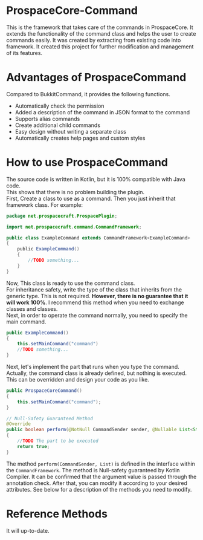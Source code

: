 # ProspaceCore-Command
This is the framework that takes care of the commands in ProspaceCore. It extends the functionality of the command class and helps the user to create commands easily. It was created by extracting from existing code into framework. It created this project for further modification and management of its features.
# Advantages of ProspaceCommand
Compared to BukkitCommand, it provides the following functions.
* Automatically check the permission
* Added a description of the command in JSON format to the command
* Supports alias commands
* Create additional child commands
* Easy design without writing a separate class
* Automatically creates help pages and custom styles
# How to use ProspaceCommand
The source code is written in Kotlin, but it is 100% compatible with Java code. <br>
This shows that there is no problem building the plugin.<br>
First, Create a class to use as a command. Then you just inherit that framework class. For example:
```java
package net.prospacecraft.ProspacePlugin;

import net.prospacecraft.command.CommandFramework;

public class ExampleCommand extends CommandFramework<ExampleCommand>
{
    public ExampleCommand()
    {
        //TODO something...
    }
}
```
Now, This class is ready to use the command class.<br>
For inheritance safety, write the type of the class that inherits from the generic type. This is not required. <b>However, there is no guarantee that it will work 100%</b>. I recommend this method when you need to exchange classes and classes.<br>
Next, in order to operate the command normally, you need to specify the main command.
```java
public ExampleCommand()
{
    this.setMainCommand("command")
    //TODO something...
}
```
Next, let's implement the part that runs when you type the command. Actually, the command class is already defined, but nothing is executed. This can be overridden and design your code as you like.
```java
public ProspaceCoreCommand()
{
    this.setMainCommand("command");
}

// Null-Safety Guaranteed Method
@Override
public boolean perform(@NotNull CommandSender sender, @Nullable List<String> args)
{
    //TODO The part to be executed
    return true;
}
```
The method <code>perform(CommandSender, List<String>)</code> is defined in the interface within the <code>CommandFramework</code>.
The method is Null-safety guaranteed by Kotlin Compiler. It can be confirmed that the argument value is passed through the annotation check. 
After that, you can modify it according to your desired attributes. See below for a description of the methods you need to modify.
 # Reference Methods
It will up-to-date.
